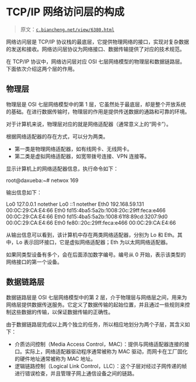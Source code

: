 # TCP/IP 网络访问层的构成

> 原文：[`c.biancheng.net/view/6380.html`](http://c.biancheng.net/view/6380.html)

网络访问层是 TCP/IP 协议栈的最底层，它提供物理网络的接口，实现对复杂数据的发送和接收。网络访问层协议为网络接口、数据传输提供了对应的技术规范。

在 TCP/IP 协议中，网络访问层对应 OSI 七层网络模型的物理层和数据链路层。下面依次介绍这两个层的作用。

## 物理层

物理层是 OSI 七层网络模型中的第 1 层，它虽然处于最底层，却是整个开放系统的基础。在进行数据传输时，物理层的作用是提供传送数据的通路和可靠的环境。

对于计算机来说，物理层对应的就是网络适配器（通常意义上的“网卡”）。

根据网络适配器的存在方式，可以分为两类。

*   第一类是物理网络适配器，如有线网卡、无线网卡。
*   第二类是虚拟网络适配器，如宽带拨号连接、VPN 连接等。

显示计算机上的网络适配器信息，执行命令如下：

root@daxueba:~# netwox 169

输出信息如下：

Lo0 127.0.0.1 notether
Lo0 ::1 notether
Eth0 192.168.59.131 00:0C:29:CA:E4:66
Eth0 fd15:4ba5:5a2b:1008:20c:29ff:feca:e466 00:0C:29:CA:E4:66
Eth0 fd15:4ba5:5a2b:1008:61f8:89cd:3207:9d0 00:0C:29:CA:E4:66
Eth0 fe80::20c:29ff:feca:e466 00:0C:29:CA:E4:66

从输出信息可以看到，该计算机中存在两类网络适配器，分别为 Lo 和 Eth。其中，Lo 表示回环接口，它是虚拟网络适配器；Eth 为以太网网络适配器。

如果同类型设备有多个，会在后面添加数字编号。编号从 0 开始，表示该类型的网络接口的第一个设备。

## 数据链路层

数据链路层是 OSI 七层网络模型中的第 2 层，介于物理层与网络层之间，用来为网络层提供数据传送服务。它定义了数据传输的起始位置，并且通过一些规则来控制这些数据的传输，以保证数据传输的正确性。

由于数据链路层完成以上两个独立的任务，所以相应地划分为两个子层，其含义如下：

*   介质访问控制（Media Access Control，MAC）：提供与网络适配器连接的接口。实际上，网络适配器驱动程序通常被称为 MAC 驱动，而网卡在工厂固化的硬件地址通常被称为 MAC 地址。
*   逻辑链路控制（Logical Link Control，LLC）：这个子层对经过子网传递的帧进行错误检查，并且管理子网上通信设备之间的链路。